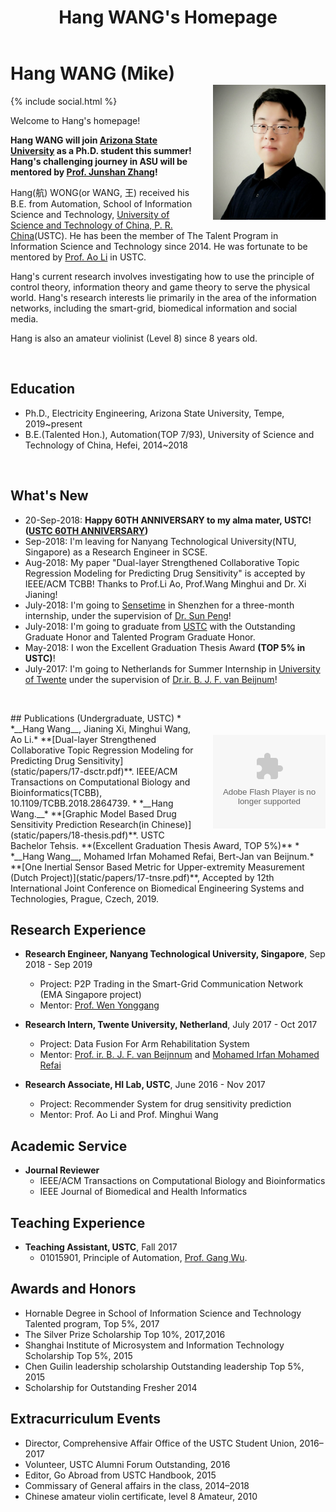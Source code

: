 ﻿---
layout: default
section: home
title: "Hang WANG's Homepage"

---
<img src="static/info/profile.jpg" class="img-thumbnail" width="180px" style="float:right; margin-left:30px; margin-top:35px; margin-bottom:10px;">

# Hang WANG (Mike)
{% include social.html %}
&nbsp;

Welcome to Hang's homepage! 

__Hang WANG will join [Arizona State University](https://engineering.asu.edu) as a Ph.D. student this summer! Hang's challenging journey in ASU will be mentored by [Prof. Junshan Zhang](http://informationnet.asu.edu)!__

Hang(航) WONG(or WANG, 王) received his B.E. from Automation, School of Information Science and Technology, [University of Science and Technology of China, P. R. China](http://www.ustc.edu.cn/)(USTC). He has been the member of The Talent Program in Information Science and Technology since 2014. He was fortunate to be mentored by [Prof. Ao Li](http://bioinformatics.ustc.edu.cn/teams.html) in USTC.

Hang's current research involves investigating how to use the principle of control theory, information theory and game theory to serve the physical world. Hang's research interests lie primarily in the area of the information networks, including the smart-grid, biomedical information and social media. 

Hang is also an amateur violinist (Level 8) since 8 years old.

&nbsp;

## Education
  *  Ph.D., Electricity Engineering, Arizona State University, Tempe, 2019~present
  *  B.E.(Talented Hon.), Automation(TOP 7/93), University of Science and Technology of China, Hefei, 2014~2018

&nbsp;
## What's New
  *  20-Sep-2018: __Happy 60TH ANNIVERSARY to my alma mater, USTC! ([USTC 60TH ANNIVERSARY](http://xq.ustc.edu.cn))__
  *  Sep-2018:   I'm leaving for Nanyang Technological University(NTU, Singapore) as a Research Engineer in SCSE.
  *  Aug-2018:   My paper "Dual-layer Strengthened Collaborative Topic Regression Modeling for Predicting Drug Sensitivity" is accepted by IEEE/ACM TCBB! Thanks to Prof.Li Ao, Prof.Wang Minghui and Dr. Xi Jianing!
  *  July-2018:  I'm going to [Sensetime](https://www.sensetime.com) in Shenzhen for a three-month internship, under the supervision of [Dr. Sun Peng](https://www.linkedin.com/in/sunpengsdu/)!
  *  July-2018:  I'm going to graduate from [USTC](http://www.ustc.edu.cn/) with the Outstanding Graduate Honor and Talented Program Graduate Honor.
  *  May-2018:  I won the Excellent Graduation Thesis Award **(TOP 5% in USTC)**!
  *  July-2017:  I'm going to Netherlands for Summer Internship in [University of Twente](https://www.utwente.nl/en/) under the supervision of [Dr.ir. B. J. F. van Beijnum](https://www.utwente.nl/en/eemcs/bss/people/staff/bert_jan_vanbeijnum/%20)!

&nbsp;
<object classid="clsid:D27CDB6E-AE6D-11cf-96B8-444553540000" 
codebase="http://download.macromedia.com/pub/shockwave/cabs/flash/swflash.cab#version=9,0,16,0" width="180px">
<param name="movie" value="static/info/motion1.swf"> 
<param name="quality" value="high"> 
<param name="play" value="true"> 
<param name="LOOP" value="true"> 
<embed src="static/info/motion1.swf" width="180px" style="float:right; margin-left:30px; margin-top:35px; margin-bottom:10px;" play="true" loop="true" quality="high" pluginspage="http://www.macromedia.com/go/getflashplayer" type="application/x-shockwave-flash"> 
</object> 
## Publications (Undergraduate, USTC)
  * *__Hang Wang__, Jianing Xi, Minghui Wang, Ao Li.* **[Dual-layer Strengthened Collaborative Topic Regression Modeling for Predicting Drug Sensitivity](static/papers/17-dsctr.pdf)**. IEEE/ACM Transactions on Computational Biology and Bioinformatics(TCBB), 10.1109/TCBB.2018.2864739.	
  * *__Hang Wang.__* **[Graphic Model Based Drug Sensitivity Prediction Research(in Chinese)](static/papers/18-thesis.pdf)**.  USTC Bachelor Tehsis. **(Excellent Graduation Thesis Award, TOP 5%)**
  * *__Hang Wang__, Mohamed Irfan Mohamed Refai, Bert-Jan van Beijnum.* **[One Inertial Sensor Based Metric for Upper-extremity Measurement (Dutch Project)](static/papers/17-tnsre.pdf)**, Accepted by 12th International Joint Conference on Biomedical Engineering Systems and Technologies,  Prague, Czech, 2019.


## Research Experience
 * **Research Engineer, Nanyang Technological University, Singapore**, Sep 2018 - Sep 2019
	* Project: P2P Trading in the Smart-Grid Communication Network (EMA Singapore project) 
	* Mentor: [Prof. Wen Yonggang](http://www.ntu.edu.sg/home/ygwen/)
	
  * **Research Intern, Twente University, Netherland**, July 2017 - Oct 2017
	* Project: Data Fusion For Arm Rehabilitation System
	* Mentor:  [Prof. ir. B. J. F. van Beijnnum](https://people.utwente.nl/b.j.f.vanbeijnum) and [Mohamed Irfan Mohamed Refai](https://www.linkedin.com/in/mrmirfan/)

  * **Research Associate, HI Lab, USTC**, June 2016 - Nov 2017
    * Project: Recommender System for drug sensitivity prediction
    * Mentor:  Prof. Ao Li and Prof. Minghui Wang

## Academic Service
* **Journal Reviewer**
   * IEEE/ACM Transactions on Computational Biology and Bioinformatics
   * IEEE Journal of Biomedical and Health Informatics


## Teaching Experience
  * **Teaching Assistant, USTC**, Fall 2017
    * 01015901, Principle of Automation, [Prof. Gang Wu](http://iia.ustc.edu.cn/iia/?p=33).


## Awards and Honors
 * Hornable Degree in School of Information Science and Technology Talented program, Top 5%, 2017
 * The Silver Prize Scholarship Top 10%, 2017,2016
 * Shanghai Institute of Microsystem and Information Technology Scholarship Top 5%, 2015
 * Chen Guilin leadership scholarship Outstanding leadership Top 5%, 2015
 * Scholarship for Outstanding Fresher 2014


## Extracurriculum Events
 * Director, Comprehensive Affair Office of the USTC Student Union, 2016–2017
 * Volunteer, USTC Alumni Forum Outstanding, 2016
 * Editor, Go Abroad from USTC Handbook, 2015
 * Commissary of General affairs in the class, 2014–2018
 * Chinese amateur violin certificate, level 8 Amateur, 2010
 
<script type='text/javascript' id='clustrmaps' src='//cdn.clustrmaps.com/map_v2.js?cl=ffffff&w=386&t=tt&d=E88vyhOzRJdE1JSRWCnweNEZ3UdMTAwk8U4b_DEk6cE'></script>
